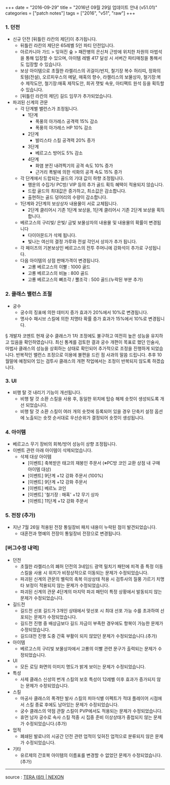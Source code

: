 +++
date = "2016-09-29"
title = "2016년 09월 29일 업데이트 안내 (v51.01)"
categories = ["patch notes"]
tags = ["2016", "v51", "raw"]
+++

### 1. 던전
- 신규 던전 [뒤틀린 라칸의 제단]이 추가됩니다.
  - 뒤틀린 라칸의 제단은 65레벨 5인 파티 던전입니다.
  - 아르카니아 가드 > 잊혀진 숲 > 패잔병의 은신처 근방에 위치한 차원의 마법석을 통해 입장할 수 있으며, 아이템 레벨 417 달성 시 서버간 파티매칭을 통해서도 입장할 수 있습니다.
  - 보상 아이템으로 초월한 라켈리스의 귀걸이/반지, 철기장 복수 허리띠, 정화의 토템(전설), 오르피우스의 메달, 매혹의 향수, 라켈리스의 보물상자, 철기장:복수 제작도안, 철기장:매혹 제작도안, 희귀 잿빛 속옷, 아티팩트 원석 등을 획득할 수 있습니다.
  - [뒤틀린 라칸의 제단] 길드 임무가 추가되었습니다.
- 파괴된 신계의 관문
  - 각 단계별 밸런스가 조정됩니다.
    - 1단계
      - 폭풍의 아가레스 공격력 15% 감소
      - 폭풍의 아가레스 HP 10% 감소
    - 2단계
      - 발리스타 스킬 공격력 20% 증가
    - 3단계
      - 베르고스 방어도 5% 감소
    - 4단계
      - 화염 분진 내려찍기의 공격 속도 10% 증가
      - 근거리 폭발에 의한 석화의 공격 속도 15% 증가
  - 각 단계에서 드랍되는 골드의 기대 값이 하향 조정됩니다.
    - 행운의 수집가/ PC방/ VIP 등의 추가 골드 획득 혜택이 적용되지 않습니다.
    - 드랍 골드의 최대값은 증가하고, 최소값은 감소합니다.
    - 출현하는 골드 덩어리의 수량이 감소합니다.
  - 1단계와 2단계의 보상상자 내용물이 서로 교체됩니다.
    - 2단계 클리어시 기존 1단계 보상을, 1단계 클리어시 기존 2단계 보상을 획득합니다.
  - 베르고스의 구리빛/ 은빛/ 금빛 보물상자의 내용물 및 내용물의 확률이 변경됩니다 
    - 다이아몬드가 삭제 됩니다.
    - 빛나는 여신의 결정 가루와 전설 각인서 상자가 추가 됩니다.
  - 각 페이즈의 기본보상인 베르고스의 전투 주머니에 강화석이 추가로 구성됩니다.
  - 다음 아이템의 상점 판매가격이 변경됩니다.
    - 고룡 베르고스의 이빨 : 1000 골드
    - 고룡 베르고스의 비늘 : 800 골드
    - 고룡 베르고스의 뼈조각 / 뿔조각 : 500 골드(누락된 부분 추가) 

### 2. 클래스 밸런스 조절
- 궁수
  - 궁수의 징표에 의한 데미지 증가 효과가 20%에서 10%로 변경됩니다.
  - 명사수 패시브 스킬에 의한 치명타 확률 증가 효과가 15%에서 10%로 변경됩니다.

§ 개발자 코멘트
현재 궁수 클래스가 1차 조정에도 불구하고 여전히 높은 성능을 유지하고 있음을 확인하였습니다. 최신 통계를 검토한 결과 궁수 개편이 목표로 했던 인술사, 마법사 클래스의 성능을 상회하는 상태로 확인되어 추가적으로 조정을 진행하게 되었습니다.
반복적인 밸런스 조정으로 이용에 불편을 드린 점 사과의 말씀 드립니다. 추후 10월말에 예정되어 있는 검투사 클래스의 개편 작업에서는 조정이 반복되지 않도록 하겠습니다.

### 3. UI
- 비행 탈 것 내리기 기능이 개선됩니다.
  - 비행 탈 것 소환 스킬을 사용 후, 동일한 위치에 탑승 해제 숏컷이 생성되도록 개선 되었습니다.
  - 비행 탈 것 소환 스킬이 여러 개의 숏컷에 등록되어 있을 경우 단축키 설정 옵션에 노출되는 숏컷 순서대로 우선순위가 결정되어 숏컷이 생성됩니다.

### 4. 아이템
- 베르고스 무기 장비의 회복/방어 성능이 상향 조정됩니다.
- 이벤트 관련 아래 아이템이 삭제되었습니다.
  - 삭제 대상 아이템
    - [이벤트] 축복받은 태고의 재봉인 주문서 (※PC방 코인 교환 상점 내 구매 아이템 대상)
    - [이벤트] 9단계 +12 강화 주문서 (100%)
    - [이벤트] 9단계 +12 강화 주문서
    - [이벤트] 베르노 코인
    - [이벤트] '철기장 : 매혹' +12 무기 상자
    - [이벤트] 11단계 +12 강화 주문서

### 5. 전장 (추가)
- 지난 7월 26일 적용된 전장 통일장비 패치 내용이 누락된 점이 발견되었습니다.
  - 대혼전과 명예의 전장이 통일장비 전장으로 변경됩니다.

### [버그수정 내역]
- 던전
  - 초월한 라켈리스의 폐허 던전의 3네임드 광역 밀치기 패턴에 피격 중 특정 이동 스킬을 사용 시 위치가 비정상적으로 이동되는 문제가 수정되었습니다.
  - 파괴된 신계의 관문의 벨릭의 축복 이상상태 적용 시 검투사의 질풍 가르기 치명타 보정이 적용되지 않는 문제가 수정되었습니다.
  - 파괴된 신계의 관문 4단계의 마지막 파괴 패턴이 특정 상황에서 발동되지 않는 문제가 수정되었습니다.
- 길드전
  - 길드전 선포 길드가 3개인 상태에서 맞선포 시 최대 선포 가능 수를 초과하여 선포되는 문제가 수정되었습니다.
  - 길드전 진행 중 배상금보다 길드 자금이 부족한 경우에도 항복이 가능한 문제가 수정되었습니다.
  - 길드대전 진행 도중 간혹 부활이 되지 않았던 문제가 수정되었습니다.(추가) 
- 아이템
  - 베르고스의 구리빛 보물상자에서 고룡의 이빨 관련 문구가 출력되는 문제가 수정되었습니다.
- UI
  - 모든 로딩 화면의 이미지 명도가 밝게 보이는 문제가 수정되었습니다.
- 특성
  - 사제 클래스 신성의 번개 스킬의 보호 특성이 12레벨 이후 효과가 증가되지 않는 문제가 수정되었습니다.
- 스킬
  - 마공사 클래스의 폭격탄 발사 스킬의 피아식별 이펙트가 적대 플레이어 시점에서 스킬 종료 후에도 남아있는 문제가 수정되었습니다.
  - 궁수 클래스의 약점 관찰 스킬이 PVP에서도 적용되는 문제가 수정되었습니다.
  - 휴먼 남자 궁수로 속사 스킬 적중 시 집중 준비 이상상태가 중첩되지 않는 문제가 수정되었습니다.(추가) 
- 업적
  - 폐쇄된 발로나의 시공간 던전 관련 업적이 잊혀진 업적으로 분류되지 않은 문제가 수정되었습니다.
- 기타
  - 유르제의 간호복 아이템의 이름표를 변경할 수 없었던 문제가 수정되었습니다.(추가) 

----

source : [TERA 테라 | NEXON](http://tera.nexon.com/news/update/view.aspx?n4articlesn=)
